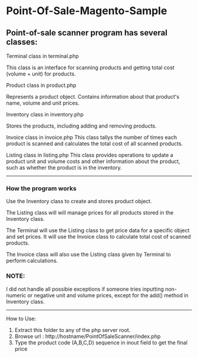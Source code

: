# Point-Of-Sale-Magento-Sample



## Point-of-sale scanner program has several classes:

Terminal class in terminal.php

This class is an interface for scanning products and getting total cost (volume + unit) for products.

Product class in product.php

Represents a product object. Contains information about that product's name, volume and unit prices.

Inventory class in inventory.php

Stores the products, including adding and removing products.


Invoice class in invoice.php
This class tallys the number of times each product is scanned and calculates the total cost of all scanned products.

Listing class in listing.php
This class provides operations to update a product unit and volume costs and other information about the product, such
as whether the product is in the inventory.

---
### How the program works
Use the Inventory class to create and stores product object.

The Listing class will will manage prices for all products stored in the Inventory class.

The Terminal will use the Listing class to get price data for a specific object and set prices. It will
use the Invoice class to calculate total cost of scanned products.
 
The Invoice class will also use the Listing class given by Terminal to perform calculations.

### NOTE:
I did not handle all possibie exceptions if someone tries inputting non-numeric or negative unit and volume prices, except for the add() method in Inventory class.  

---
How to Use:

1. Extract this folder to any of the php server root.
2. Browse url : http://hostname/PointOfSaleScanner/index.php
3. Type the product code (A,B,C,D) sequence in inout field to get the final price
